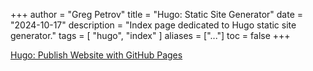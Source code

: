 +++
author = "Greg Petrov"
title = "Hugo: Static Site Generator"
date = "2024-10-17"
description = "Index page dedicated to Hugo static site generator."
tags = [
    "hugo",
    "index"
]
aliases = ["..."]
toc = false
+++

[Hugo: Publish Website with GitHub Pages](./20241011094140-hugo-publish-website-github-pages.md)
